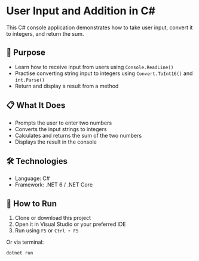 # User Input and Addition in C#

This C# console application demonstrates how to take user input, convert it to integers, and return the sum.

## 🧠 Purpose

- Learn how to receive input from users using `Console.ReadLine()`
- Practise converting string input to integers using `Convert.ToInt16()` and `int.Parse()`
- Return and display a result from a method

## 📋 What It Does

- Prompts the user to enter two numbers
- Converts the input strings to integers
- Calculates and returns the sum of the two numbers
- Displays the result in the console

## 🛠️ Technologies

- Language: C#
- Framework: .NET 6 / .NET Core

## 🚀 How to Run

1. Clone or download this project
2. Open it in Visual Studio or your preferred IDE
3. Run using `F5` or `Ctrl + F5`

Or via terminal:

```bash
dotnet run
